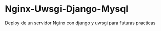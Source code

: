Nginx-Uwsgi-Django-Mysql
========================

Deploy de un servidor Nginx con django y uwsgi para futuras practicas
